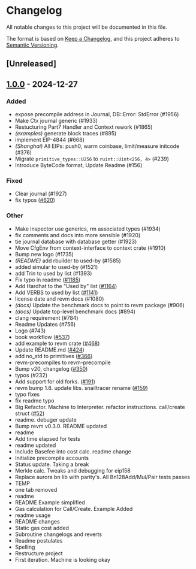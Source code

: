 # Changelog

All notable changes to this project will be documented in this file.

The format is based on [Keep a Changelog](https://keepachangelog.com/en/1.0.0/),
and this project adheres to [Semantic Versioning](https://semver.org/spec/v2.0.0.html).

## [Unreleased]

## [1.0.0](https://github.com/ZzPoLariszZ/revm/releases/tag/revm-context-interface-v1.0.0) - 2024-12-27

### Added

- expose precompile address in Journal, DB::Error: StdError (#1956)
- Make Ctx journal generic (#1933)
- Restucturing Part7 Handler and Context rework (#1865)
- *(examples)* generate block traces (#895)
- implement EIP-4844 (#668)
- *(Shanghai)* All EIPs: push0, warm coinbase, limit/measure initcode (#376)
- Migrate `primitive_types::U256` to `ruint::Uint<256, 4>` (#239)
- Introduce ByteCode format, Update Readme (#156)

### Fixed

- Clear journal (#1927)
- fix typos ([#620](https://github.com/ZzPoLariszZ/revm/pull/620))

### Other

- Make inspector use generics, rm associated types (#1934)
- fix comments and docs into more sensible (#1920)
- tie journal database with database getter (#1923)
- Move CfgEnv from context-interface to context crate (#1910)
- Bump new logo (#1735)
- *(README)* add rbuilder to used-by (#1585)
- added simular to used-by (#1521)
- add Trin to used by list (#1393)
- Fix typo in readme ([#1185](https://github.com/ZzPoLariszZ/revm/pull/1185))
- Add Hardhat to the "Used by" list ([#1164](https://github.com/ZzPoLariszZ/revm/pull/1164))
- Add VERBS to used by list ([#1141](https://github.com/ZzPoLariszZ/revm/pull/1141))
- license date and revm docs (#1080)
- *(docs)* Update the benchmark docs to point to revm package (#906)
- *(docs)* Update top-level benchmark docs (#894)
- clang requirement (#784)
- Readme Updates (#756)
- Logo (#743)
- book workflow ([#537](https://github.com/ZzPoLariszZ/revm/pull/537))
- add example to revm crate ([#468](https://github.com/ZzPoLariszZ/revm/pull/468))
- Update README.md ([#424](https://github.com/ZzPoLariszZ/revm/pull/424))
- add no_std to primitives ([#366](https://github.com/ZzPoLariszZ/revm/pull/366))
- revm-precompiles to revm-precompile
- Bump v20, changelog ([#350](https://github.com/ZzPoLariszZ/revm/pull/350))
- typos (#232)
- Add support for old forks. ([#191](https://github.com/ZzPoLariszZ/revm/pull/191))
- revm bump 1.8. update libs. snailtracer rename ([#159](https://github.com/ZzPoLariszZ/revm/pull/159))
- typo fixes
- fix readme typo
- Big Refactor. Machine to Interpreter. refactor instructions. call/create struct ([#52](https://github.com/ZzPoLariszZ/revm/pull/52))
- readme. debuger update
- Bump revm v0.3.0. README updated
- readme
- Add time elapsed for tests
- readme updated
- Include Basefee into cost calc. readme change
- Initialize precompile accounts
- Status update. Taking a break
- Merkle calc. Tweaks and debugging for eip158
- Replace aurora bn lib with parity's. All Bn128Add/Mul/Pair tests passes
- TEMP
- one tab removed
- readme
- README Example simplified
- Gas calculation for Call/Create. Example Added
- readme usage
- README changes
- Static gas cost added
- Subroutine changelogs and reverts
- Readme postulates
- Spelling
- Restructure project
- First iteration. Machine is looking okay

